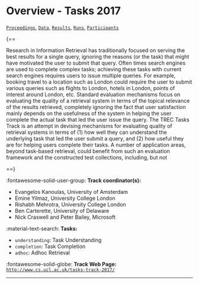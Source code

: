 # Overview - Tasks 2017

[`Proceedings`](./proceedings.md), [`Data`](./data.md), [`Results`](./results.md), [`Runs`](./runs.md), [`Participants`](./participants.md)

{==

Research in Information Retrieval has traditionally focused on serving the best results for a single query, ignoring the reasons (or the task) that might have motivated the user to submit that query. Often times search engines are used to complete complex tasks; achieving these tasks with current search engines requires users to issue multiple queries. For example, booking travel to a location such as London could require the user to submit various queries such as flights to London, hotels in London, points of interest around London, etc. Standard evaluation mechanisms focus on evaluating the quality of a retrieval system in terms of the topical relevance of the results retrieved, completely ignoring the fact that user satisfaction mainly depends on the usefulness of the system in helping the user complete the actual task that led the user issue the query. The TREC Tasks Track is an attempt in devising mechanisms for evaluating quality of retrieval systems in terms of (1) how well they can understand the underlying task that led the user submit a query, and (2) how useful they are for helping users complete their tasks. A number of application areas, beyond task-based retrieval, could benefit from such an evaluation framework and the constructed test collections, including, but not 

==}

:fontawesome-solid-user-group: **Track coordinator(s):**

- Evangelos Kanoulas, University of Amsterdam 
- Emine Yilmaz, University College London 
- Rishabh Mehrotra, University College London 
- Ben Carterette, University of Delaware 
- Nick Craswell and Peter Bailey, Microsoft 

:material-text-search: **Tasks:**

- `understanding`: Task Understanding 
- `completion`: Task Completion 
- `adhoc`: Adhoc Retrieval 

:fontawesome-solid-globe: **Track Web Page:** [`http://www.cs.ucl.ac.uk/tasks-track-2017/`](http://www.cs.ucl.ac.uk/tasks-track-2017/) 

---

